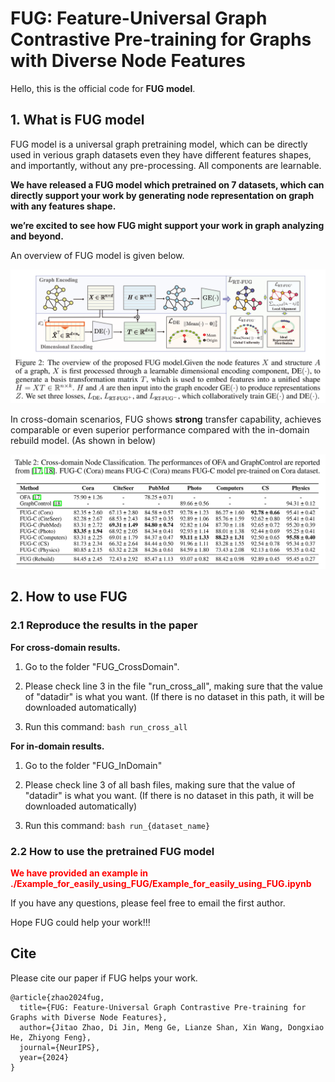 # **FUG: Feature-Universal Graph Contrastive Pre-training for Graphs with Diverse Node Features** 

Hello, this is the official code for **FUG model**.



## 1. What is FUG model

FUG model is a universal graph pretraining model, which can be directly used in verious graph datasets even they have different features shapes, and importantly, without any pre-processing. All components are learnable. 

**We have released a FUG model which pretrained on 7 datasets, which can directly support your work by generating node representation on graph with any features shape.**

**we’re excited to see how FUG might support your work in graph analyzing and beyond.**

An overview of FUG model is given below.

![image-20241115233059376](pic_for_readme/Overview.png)



In cross-domain scenarios, FUG shows **strong** transfer capability, achieves comparable or even superior performance compared with the in-domain rebuild model. (As shown in below)

![image-20241115234324074](pic_for_readme/Table2.png)



## 2. How to use FUG

### 2.1 Reproduce the results in the paper

**For cross-domain results.**

1. Go to the folder "FUG_CrossDomain".

2. Please check line 3 in the file "run_cross_all", making sure that the value of "datadir" is what you want. (If there is no dataset in this path, it will be downloaded automatically)
3. Run this command: `bash run_cross_all`

**For in-domain results.**

1. Go to the folder "FUG_InDomain"

2. Please check line 3 of all bash files, making sure that the value of "datadir" is what you want. (If there is no dataset in this path, it will be downloaded automatically)
3. Run this command: `bash run_{dataset_name}`

### 2.2 How to use the pretrained FUG model

<font color=red>**We have provided an example in ./Example_for_easily_using_FUG/Example_for_easily_using_FUG.ipynb** </font>

If you have any questions, please feel free to email the first author.

Hope FUG could help your work!!!



## Cite

Please cite our paper if FUG helps your work.

```
@article{zhao2024fug,
  title={FUG: Feature-Universal Graph Contrastive Pre-training for Graphs with Diverse Node Features},
  author={Jitao Zhao, Di Jin, Meng Ge, Lianze Shan, Xin Wang, Dongxiao He, Zhiyong Feng},
  journal={NeurIPS},
  year={2024}
}
```